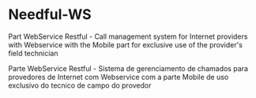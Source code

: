 # Needful-WS

Part WebService Restful - Call management system for Internet providers with Webservice with the Mobile part for exclusive use of the provider's field technician

Parte WebService Restful - Sistema de gerenciamento de chamados para provedores de Internet com Webservice com a parte Mobile de uso exclusivo do tecnico de campo do provedor  
